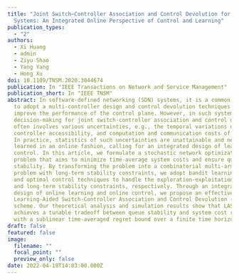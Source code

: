 ```yaml
---
title: "Joint Switch–Controller Association and Control Devolution for SDN
  Systems: An Integrated Online Perspective of Control and Learning"
publication_types:
  - "2"
authors:
  - Xi Huang
  - admin
  - Ziyu Shao
  - Yang Yang
  - Hong Xu
doi: 10.1109/TNSM.2020.3044674
publication: In "IEEE Transactions on Network and Service Management"
publication_short: In "IEEE TNSM"
abstract: In software-defined networking (SDN) systems, it is a common practice
  to adopt a multi-controller design and control devolution techniques to
  improve the performance of the control plane. However, in such systems the
  decision-making for joint switch-controller association and control devolution
  often involves various uncertainties, e.g., the temporal variations of
  controller accessibility, and computation and communication costs of switches.
  In practice, statistics of such uncertainties are unattainable and need to be
  learned in an online fashion, calling for an integrated design of learning and
  control. In this article, we formulate a stochastic network optimization
  problem that aims to minimize time-average system costs and ensure queue
  stability. By transforming the problem into a combinatorial multi-armed bandit
  problem with long-term stability constraints, we adopt bandit learning methods
  and optimal control techniques to handle the exploration-exploitation tradeoff
  and long-term stability constraints, respectively. Through an integrated
  design of online learning and online control, we propose an effective
  Learning-Aided Switch-Controller Association and Control Devolution (LASAC)
  scheme. Our theoretical analysis and simulation results show that LASAC
  achieves a tunable tradeoff between queue stability and system cost reduction
  with a sublinear time-averaged regret bound over a finite time horizon.
draft: false
featured: false
image:
  filename: ""
  focal_point: ""
  preview_only: false
date: 2022-04-18T14:03:00.000Z
---
```

